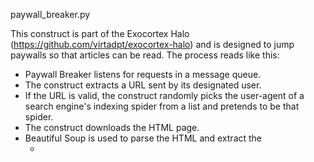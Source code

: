 paywall_breaker.py

This construct is part of the Exocortex Halo (https://github.com/virtadpt/exocortex-halo) and is designed to jump paywalls so that articles can be read.  The process reads like this:

* Paywall Breaker listens for requests in a message queue.
* The construct extracts a URL sent by its designated user.
* If the URL is valid, the construct randomly picks the user-agent of a search engine's indexing spider from a list and pretends to be that spider.
* The construct downloads the HTML page.
* Beautiful Soup is used to parse the HTML and extract the
    * <title>
    * <body>
* The construct pings an instance of Etherpad-Lite and allocates a new pad.
* The extracted text is copied into the new pad and saved.
* The construct then e-mails its user with a link to the new pad (or an error message).

Requirements above and beyond what Python usually packages:

* Requests
* Beautiful Soup v4
    * It is preferable that you install the version native to your distribution of Linux, but if need be you can install it with pip).
* Python Etherpad-Lite (https://github.com/Changaco/python-etherpad_lite)
* Validators (https://validators.readthedocs.org/en/latest/)
    * Used to validate the correctness of URLs.
* A running copy of Etherpad-Lite that it can securely contact.  If it's running on the same host, so much the better.

Commands from the user look like this:

```
Paywall Breaker, get https://www.example.com/paywalled_article.html
```

You can run multiple copies 
